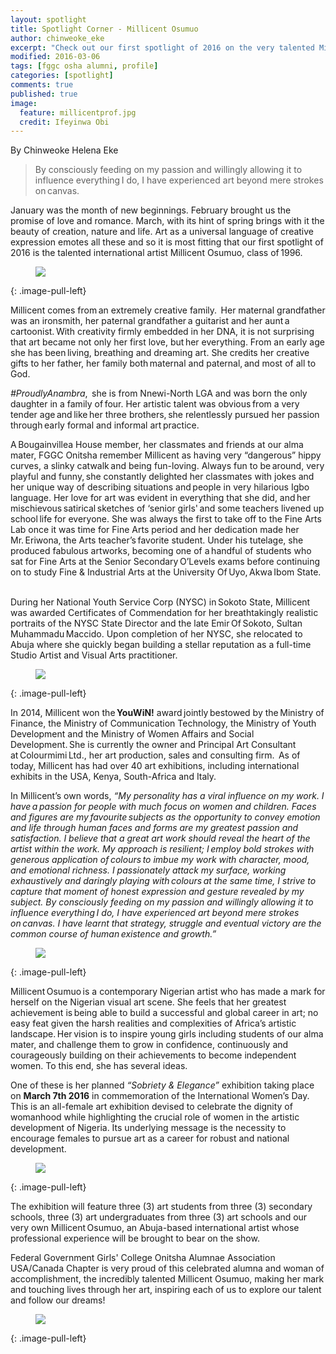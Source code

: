 ```yaml
---
layout: spotlight
title: Spotlight Corner - Millicent Osumuo
author: chinweoke_eke
excerpt: "Check out our first spotlight of 2016 on the very talented Millicent Osumuo, Class of '96."
modified: 2016-03-06
tags: [fggc osha alumni, profile]
categories: [spotlight]
comments: true
published: true
image:
  feature: millicentprof.jpg
  credit: Ifeyinwa Obi
---
```

By Chinweoke Helena Eke

> By consciously feeding on my passion and willingly allowing it to influence everything I do, I have experienced art beyond mere strokes on canvas. 

January was the month of new beginnings. February brought us the promise of love and romance. March, with its hint of spring brings with it the beauty of creation, nature and life. Art as a universal language of creative expression emotes all these and so it is most fitting that our first spotlight of 2016 is the talented international artist Millicent Osumuo, class of 1996.

<figure>
<a href="{{ site.url }}/images/millicent/millicentart.jpg"><img src="{{ site.url }}/images/millicent/millicentart.jpg"></a>
</figure>
{: .image-pull-left}

Millicent comes from an extremely creative family.  Her maternal grandfather was an ironsmith, her paternal grandfather a guitarist and her aunt a cartoonist. With creativity firmly embedded in her DNA, it is not surprising that art became not only her first love, but her everything. 
From an early age she has been living, breathing and dreaming art. She credits her creative gifts to her father, her family both maternal and paternal, and most of all to God. 

*#ProudlyAnambra*,  she is from Nnewi-North LGA and was born the only daughter in a family of four. Her artistic talent was obvious from a very tender age and like her three brothers, she relentlessly pursued her passion through early formal and informal art practice.   

A Bougainvillea House member, her classmates and friends at our alma mater, FGGC Onitsha remember Millicent as having very “dangerous” hippy curves, a slinky catwalk and being fun-loving. Always fun to be around, very playful and funny, she constantly delighted her classmates with jokes and her unique way of describing situations and people in very hilarious Igbo language. 
Her love for art was evident in everything that she did, and her mischievous satirical sketches of ‘senior girls' and some teachers livened up school life for everyone. She was always the first to take off to the Fine Arts Lab once it was time for Fine Arts period and her dedication made her Mr. Eriwona, the Arts teacher’s favorite student. 
Under his tutelage, she produced fabulous artworks, becoming one of a handful of students who sat for Fine Arts at the Senior Secondary O’Levels exams before continuing on to study Fine & Industrial Arts at the University Of Uyo, Akwa Ibom State.      

During her National Youth Service Corp (NYSC) in Sokoto State, Millicent was awarded Certificates of Commendation for her breathtakingly realistic portraits of the NYSC State Director and the late Emir Of Sokoto, Sultan Muhammadu Maccido. Upon completion of her NYSC, she relocated to Abuja where she quickly began building a stellar reputation as a full-time Studio Artist and Visual Arts practitioner.  
<figure>
<a href="{{ site.url }}/images/millicent/millicentatwork2.jpg"><img src="{{ site.url }}/images/millicent/millicentatwork2.jpg"></a>
</figure>
{: .image-pull-left}

In 2014, Millicent won the **YouWiN!** award jointly bestowed by the Ministry of Finance, the Ministry of Communication Technology, the Ministry of Youth Development and the Ministry of Women Affairs and Social Development. She is currently the owner and Principal Art Consultant at Colourmimi Ltd., her art production, sales and consulting firm. 
As of today, Millicent has had over 40 art exhibitions, including international exhibits in the USA, Kenya, South-Africa and Italy.  

In Millicent’s own words, 
*“My personality has a viral influence on my work. I have a passion for people with much focus on women and children.*
*Faces and figures are my favourite subjects as the opportunity to convey emotion and life through human faces and forms are my greatest passion and satisfaction.* 
*I believe that a great art work should reveal the heart of the artist within the work.* 
*My approach is resilient; I employ bold strokes with generous application of colours to imbue my work with character, mood, and emotional richness.* 
*I passionately attack my surface, working exhaustively and daringly playing with colours at the same time, I strive to capture that moment of honest expression and gesture revealed by my subject.* 
*By consciously feeding on my passion and willingly allowing it to influence everything I do, I have experienced art beyond mere strokes on canvas.* 
*I have learnt that strategy, struggle and eventual victory are the common course of human existence and growth.”* 

<figure>
<a href="{{ site.url }}/images/millicent/millicentatwork.jpg"><img src="{{ site.url }}/images/millicent/millicentatwork.jpg"></a>
</figure>
{: .image-pull-left}

Millicent Osumuo is a contemporary Nigerian artist who has made a mark for herself on the Nigerian visual art scene.  She feels that her greatest achievement is being able to build a successful and global career in art; no easy feat given the harsh realities and complexities of Africa’s artistic landscape. Her vision is to inspire young girls including students of our alma mater, and challenge them to grow in confidence, continuously and courageously building on their achievements to become independent women. To this end, she has several ideas.

One of these is her planned *“Sobriety & Elegance”* exhibition taking place on **March 7th 2016** in commemoration of the International Women’s Day. This is an all-female art exhibition devised to celebrate the dignity of womanhood while highlighting the crucial role of women in the artistic development of Nigeria. 
Its underlying message is the necessity to encourage females to pursue art as a career for robust and national development. 

<figure>
<a href="{{ site.url }}/images/millicent/millicentexhibit.jpg"><img src="{{ site.url }}/images/millicent/millicentexhibit.jpg"></a>
</figure>
{: .image-pull-left}

The exhibition will feature three (3) art students from three (3) secondary schools, three (3) art undergraduates from three (3) art schools and our very own Millicent Osumuo, an Abuja-based international artist whose professional experience will be brought to bear on the show. 

Federal Government Girls' College Onitsha Alumnae Association USA/Canada Chapter is very proud of this celebrated alumna and woman of accomplishment, the incredibly talented Millicent Osumuo, making her mark and touching lives through her art, inspiring each of us to explore our talent and follow our dreams!

<figure>
<a href="{{ site.url }}/images/millicent/millicentpose.jpg"><img src="{{ site.url }}/images/millicent/millicentpose.jpg"></a>
</figure>
{: .image-pull-left}
